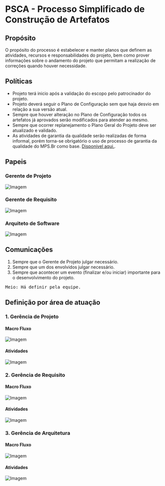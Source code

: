 # PSCA - Processo Simplificado de Construção de Artefatos


## Propósito
O propósito do processo é estabelecer e manter planos que definem as atividades, recursos e responsabilidades do projeto, bem como prover informações sobre o andamento do projeto que permitam a realização de correções quando houver necessidade.

## Políticas
- Projeto terá inicio após a validação do escopo pelo patrocinador do projeto.
- Projeto deverá seguir o Plano de Configuração sem que haja desvio em relação a sua versão atual.
- Sempre que houver alteração no Plano de Configuração todos os artefatos já aprovados serão modificados para atender ao mesmo.
- Sempre que ocorrer replanejamento o Plano Geral do Projeto deve ser atualizado e validado.
- As atividades de garantia da qualidade serão realizadas de forma informal, porém torna-se obrigatório o uso de processo de garantia da qualidade do MPS.Br como base. [Disponível aqui.](http://www.softex.br/wp-content/uploads/2016/04/MPS.BR_Guia_Geral_Software_2016-com-ISBN.pdf?x15632).

## Papeis
### Gerente de Projeto
![Imagem](https://github.com/antlisufg/imagens/blob/master/Papel%20Ger.%20Projeto.PNG)

### Gerente de Requisito
![Imagem](https://github.com/antlisufg/imagens/blob/master/Papel%20Ger.%20Requisito.PNG)

### Arquiteto de Software
![Imagem](https://github.com/antlisufg/imagens/blob/master/Papel%20Ger.%20Sw.PNG)

## Comunicações
1. Sempre que o Gerente de Projeto julgar necessário.
2. Sempre que um dos envolvidos julgar necessário.
3. Sempre que acontecer um evento (finalizar e/ou iniciar) importante para o desenvolvimento do projeto.
<pre>
Meio: Há definir pela equipe.
</pre>

## Definição por área de atuação

### 1. Gerência de Projeto
#### Macro Fluxo
![Imagem](https://github.com/antlisufg/imagens/blob/master/Fluxo%20Ger%20Projeto.png)

#### Atividades
![Imagem](https://github.com/antlisufg/imagens/blob/master/Atividade%20Ger%20Projet.png)

### 2. Gerência de Requisito
#### Macro Fluxo
![Imagem](https://github.com/antlisufg/imagens/blob/master/modeloRequi.png)

#### Atividades
![Imagem](https://github.com/antlisufg/imagens/blob/master/Atividade%20Requi.png)

### 3. Gerência de Arquitetura
#### Macro Fluxo
![Imagem](https://github.com/antlisufg/imagens/blob/master/modeloDesign.png)

#### Atividades
![Imagem](https://github.com/antlisufg/imagens/blob/master/Atividade%20design.png)


